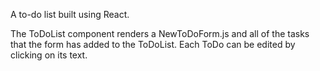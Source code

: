 A to-do list built using React.

The ToDoList component renders a NewToDoForm.js and all of the tasks that the form has added to the ToDoList.
Each ToDo can be edited by clicking on its text.